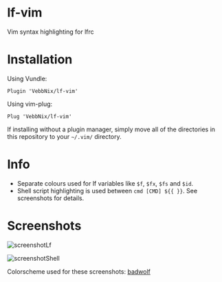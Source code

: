 # lf-vim
Vim syntax highlighting for lfrc

# Installation
Using Vundle:
```
Plugin 'VebbNix/lf-vim'
```
Using vim-plug:
```
Plug 'VebbNix/lf-vim'
```
If installing without a plugin manager, simply move all of the directories in this repository to your `~/.vim/` directory.

# Info
+ Separate colours used for lf variables like `$f`, `$fx`, `$fs` and `$id`.
+ Shell script highlighting is used between `cmd [CMD] ${{ }}`.
See screenshots for details.

# Screenshots
![screenshotLf](https://i.imgur.com/jdQU7nB.png)

![screenshotShell](https://i.imgur.com/ReZoGj9.png)

Colorscheme used for these screenshots: [badwolf](https://github.com/sjl/badwolf "badwolf on github")

